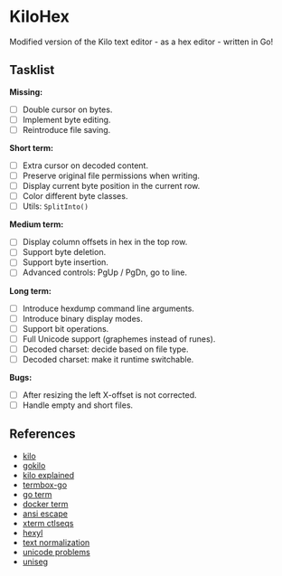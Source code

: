 KiloHex
=======

Modified version of the Kilo text editor - as a hex editor - written in Go!

Tasklist
--------

**Missing:**

- [ ] Double cursor on bytes.
- [ ] Implement byte editing.
- [ ] Reintroduce file saving.

**Short term:**

- [ ] Extra cursor on decoded content.
- [ ] Preserve original file permissions when writing.
- [ ] Display current byte position in the current row.
- [ ] Color different byte classes.
- [ ] Utils: `SplitInto()`

**Medium term:**

- [ ] Display column offsets in hex in the top row.
- [ ] Support byte deletion.
- [ ] Support byte insertion.
- [ ] Advanced controls: PgUp / PgDn, go to line.

**Long term:**

- [ ] Introduce hexdump command line arguments.
- [ ] Introduce binary display modes.
- [ ] Support bit operations.
- [ ] Full Unicode support (graphemes instead of runes).
- [ ] Decoded charset: decide based on file type.
- [ ] Decoded charset: make it runtime switchable.

**Bugs:**

- [ ] After resizing the left X-offset is not corrected.
- [ ] Handle empty and short files.

References
----------

- [kilo](                https://github.com/antirez/kilo)
- [gokilo](              https://github.com/srinathh/gokilo)
- [kilo explained](      https://viewsourcecode.org/snaptoken/kilo/)
- [termbox-go](          https://github.com/nsf/termbox-go)
- [go term](             https://pkg.go.dev/golang.org/x/term)
- [docker term](         https://github.com/moby/term/)
- [ansi escape](         https://gist.github.com/fnky/458719343aabd01cfb17a3a4f7296797)
- [xterm ctlseqs](       https://invisible-island.net/xterm/ctlseqs/ctlseqs.html)
- [hexyl](               https://github.com/sharkdp/hexyl)
- [text normalization](  https://go.dev/blog/normalization)
- [unicode problems](    https://stackoverflow.com/a/12668840)
- [uniseg](              https://github.com/rivo/uniseg)
